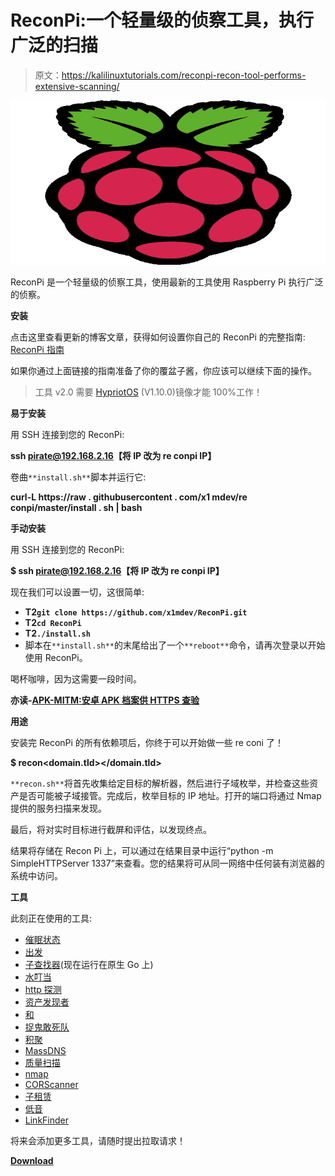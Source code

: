 # ReconPi:一个轻量级的侦察工具，执行广泛的扫描

> 原文：<https://kalilinuxtutorials.com/reconpi-recon-tool-performs-extensive-scanning/>

[![ReconPi : A Lightweight Recon Tool That Performs Extensive Scanning](img//d5bb5c305a4a1f70ce322a0990fab861.png "ReconPi : A Lightweight Recon Tool That Performs Extensive Scanning")](https://1.bp.blogspot.com/-4Vy9rleBCd8/Xe93iY93AqI/AAAAAAAAD4k/fLmUBdXpOCIEM-Y9bGJ6XYsge3wPsB9CwCLcBGAsYHQ/s1600/ReconPi%25281%2529.png)

ReconPi 是一个轻量级的侦察工具，使用最新的工具使用 Raspberry Pi 执行广泛的侦察。

**安装**

点击这里查看更新的博客文章，获得如何设置你自己的 ReconPi 的完整指南: [ReconPi 指南](https://x1m.nl/posts/recon-pi/)

如果你通过上面链接的指南准备了你的覆盆子酱，你应该可以继续下面的操作。

> 工具 v2.0 需要 [HypriotOS](https://blog.hypriot.com/downloads/) (V1.10.0)镜像才能 100%工作！

**易于安装**

用 SSH 连接到您的 ReconPi:

**ssh pirate@192.168.2.16【将 IP 改为 re conpi IP】**

卷曲`**install.sh**`脚本并运行它:

**curl-L https://raw . githubusercontent . com/x1 mdev/re conpi/master/install . sh | bash**

**手动安装**

用 SSH 连接到您的 ReconPi:

**$ ssh pirate@192.168.2.16【将 IP 改为 re conpi IP】**

现在我们可以设置一切，这很简单:

*   **T2`git clone https://github.com/x1mdev/ReconPi.git`**
*   **T2`cd ReconPi`**
*   **T2`./install.sh`**
*   脚本在`**install.sh**`的末尾给出了一个`**reboot**`命令，请再次登录以开始使用 ReconPi。

喝杯咖啡，因为这需要一段时间。

**亦读-[APK-MITM:安卓 APK 档案供 HTTPS 查验](https://kalilinuxtutorials.com/apk-mitm-android-apk-https-inspection/)**

**用途**

安装完 ReconPi 的所有依赖项后，你终于可以开始做一些 re coni 了！

**$ recon<domain.tld></domain.tld>**

`**recon.sh**`将首先收集给定目标的解析器，然后进行子域枚举，并检查这些资产是否可能被子域接管。完成后，枚举目标的 IP 地址。打开的端口将通过 Nmap 提供的服务扫描来发现。

最后，将对实时目标进行截屏和评估，以发现终点。

结果将存储在 Recon Pi 上，可以通过在结果目录中运行“python -m SimpleHTTPServer 1337”来查看。您的结果将可从同一网络中任何装有浏览器的系统中访问。

**工具**

此刻正在使用的工具:

*   [催眠状态](https://blog.hypriot.com/downloads/)
*   [出发](https://github.com/golang)
*   [子查找器](https://github.com/Ice3man543/subfinder)(现在运行在原生 Go 上)
*   [水叮当](https://github.com/michenriksen/aquatone)
*   [http 探测](https://github.com/tomnomnom/httprobe)
*   [资产发现者](https://github.com/tomnomnom/assetfinder)
*   [和](https://github.com/tomnomnom/meg)
*   [捉鬼敢死队](https://github.com/OJ/gobuster)
*   [积聚](https://github.com/OWASP/Amass)
*   [MassDNS](https://github.com/blechschmidt/massdns)
*   [质量扫描](https://github.com/robertdavidgraham/masscan)
*   [nmap](https://nmap.org/)
*   [CORScanner](https://github.com/chenjj/CORScanner)
*   [子租赁](https://github.com/yassineaboukir/sublert)
*   [低音](https://github.com/Abss0x7tbh/bass)
*   [LinkFinder](https://github.com/GerbenJavado/LinkFinder)

将来会添加更多工具，请随时提出拉取请求！

[**Download**](https://github.com/x1mdev/ReconPi)